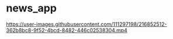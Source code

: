 # news_app



https://user-images.githubusercontent.com/111297198/216852512-362b8bc8-9f52-4bcd-8482-446c02538304.mp4

